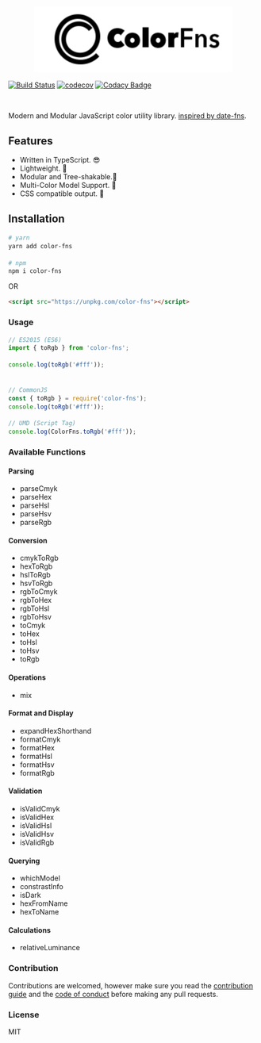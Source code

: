 <p align="center">
  <img width="400" src="https://github.com/baianat/color-fns/blob/master/logo.svg">
</p>

<p align="center">

[![Build Status](https://travis-ci.org/baianat/color-fns.svg?branch=master)](https://travis-ci.org/baianat/color-fns)
[![codecov](https://codecov.io/gh/baianat/color-fns/branch/master/graph/badge.svg)](https://codecov.io/gh/baianat/color-fns)
[![Codacy Badge](https://api.codacy.com/project/badge/Grade/a4d7bc3726514688b7186cce0852ebc4)](https://www.codacy.com/app/logaretm1/color-fns?utm_source=github.com&amp;utm_medium=referral&amp;utm_content=baianat/color-fns&amp;utm_campaign=Badge_Grade)

</p>
<br>

Modern and Modular JavaScript color utility library. [inspired by date-fns](https://date-fns.org/).

## Features

- Written in TypeScript. 😎
- Lightweight. 💸
- Modular and Tree-shakable.🌳
- Multi-Color Model Support. 🎨
- CSS compatible output. 💨

## Installation

```bash
# yarn
yarn add color-fns

# npm
npm i color-fns
```

OR

```html
<script src="https://unpkg.com/color-fns"></script>
```

### Usage

```js
// ES2015 (ES6)
import { toRgb } from 'color-fns';

console.log(toRgb('#fff'));


// CommonJS
const { toRgb } = require('color-fns');
console.log(toRgb('#fff'));

// UMD (Script Tag)
console.log(ColorFns.toRgb('#fff'));
```

### Available Functions

#### Parsing

- parseCmyk
- parseHex
- parseHsl
- parseHsv
- parseRgb

#### Conversion

- cmykToRgb
- hexToRgb
- hslToRgb
- hsvToRgb
- rgbToCmyk
- rgbToHex
- rgbToHsl
- rgbToHsv
- toCmyk
- toHex
- toHsl
- toHsv
- toRgb

#### Operations

- mix

#### Format and Display

- expandHexShorthand
- formatCmyk
- formatHex
- formatHsl
- formatHsv
- formatRgb

#### Validation

- isValidCmyk
- isValidHex
- isValidHsl
- isValidHsv
- isValidRgb

#### Querying

- whichModel
- constrastInfo
- isDark
- hexFromName
- hexToName

#### Calculations

- relativeLuminance

### Contribution

Contributions are welcomed, however make sure you read the [contribution guide](.github/CONTRIBUTING.md) and the [code of conduct](.github/CONDUCT.md) before making any pull requests.

### License

MIT
